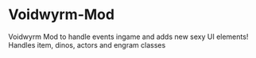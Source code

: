 # Voidwyrm-Mod
Voidwyrm Mod to handle events ingame and adds new sexy UI elements! Handles item, dinos, actors and engram classes
